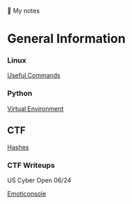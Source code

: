 :page_with_curl: My notes
<h1>General Information</h1>
	<h3>Linux</h3>
	
[Useful Commands](Useful.md)

<h3>Python</h3>

[Virtual Environment](General/Python/venv.md)


<h2>CTF</h2>

[Hashes](CTF/Hashing/Hash.md)

<h3>CTF Writeups</h3>
US Cyber Open 06/24

[Emoticonsole](Upload/WriteUPs/Emoticonsole.md)
